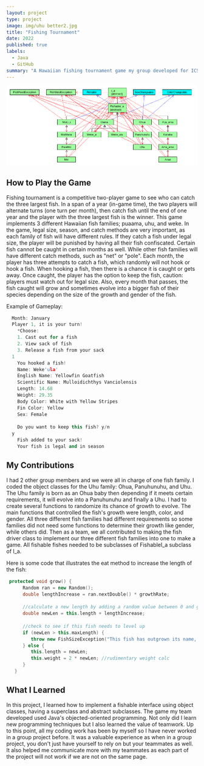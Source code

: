 ```yaml
---
layout: project
type: project
image: img/uhu better2.jpg
title: "Fishing Tournament"
date: 2022
published: true
labels:
  - Java
  - GitHub
summary: "A Hawaiian fishing tournament game my group developed for ICS 211."
---
```

<img class="img-fluid" src="../img/fishing tournament.png">

## How to Play the Game

Fishing tournament is a competitive two-player game to see who can catch the three largest fish. In a span of a year (in-game time), the two players will alternate turns (one turn per month), then catch fish until the end of one year and the player with the three largest fish is the winner. This game implements 3 different Hawaiian fish families; puaama, uhu, and weke. In the game, legal size, season, and catch methods are very important, as each family of fish will have different rules. If they catch a fish under legal size, the player will be punished by having all their fish confiscated. Certain fish cannot be caught in certain months as well. While other fish families will have different catch methods, such as "net" or "pole". Each month, the player has three attempts to catch a fish, which randomly will not hook or hook a fish. When hooking a fish, then there is a chance it is caught or gets away. Once caught, the player has the option to keep the fish, caution: players must watch out for legal size. Also, every month that passes, the fish caught will grow and sometimes evolve into a bigger fish of their species depending on the size of the growth and gender of the fish.

Example of Gameplay:
```cpp
  Month: January
  Player 1, it is your turn!
    *Choose:
    1. Cast out for a fish
    2. View sack of fish
    3. Release a fish from your sack
  1
    You hooked a fish!
    Name: Weke'ula'
    English Name: Yellowfin Goatfish
    Scientific Name: Mulloidichthys Vanciolensis
    Length: 14.68
    Weight: 29.35
    Body Color: White with Yellow Stripes
    Fin Color: Yellow
    Sex: Female

    Do you want to keep this fish? y/n
  y
    Fish added to your sack!
    Your fish is legal and in season
```
## My Contributions 
 
I had 2 other group members and we were all in charge of one fish family. I coded the object classes for the Uhu family: Ohua, Panuhunuhu, and Uhu. The Uhu family is born as an Ohua baby then depending if it meets certain requirements, it will evolve into a Panuhunuhu and finally a Uhu. I had to create several functions to randomize its chance of growth to evolve. The main functions that controlled the fish's growth were length, color, and gender. All three different fish families had different requirements so some families did not need some functions to determine their growth like gender, while others did. Then as a team, we all contributed to making the fish driver class to implement our three different fish families into one to make a game. All fishable fishes needed to be subclasses of FishableI_a subclass of I_a. 

Here is some code that illustrates the eat method to increase the length of the fish:

```cpp
 protected void grow() {
      Random ran = new Random();
      double lengthIncrease = ran.nextDouble() * growthRate;
   
      //calculate a new length by adding a random value between 0 and growthRate
      double newLen = this.length + lengthIncrease;
   
      //check to see if this fish needs to level up
      if (newLen > this.maxLength) {
         throw new FishSizeException("This fish has outgrown its name, it must level up!");
      } else {
         this.length = newLen;
         this.weight = 2 * newLen; //rudimentary weight calc
      }
   }
```

## What I Learned

In this project, I learned how to implement a fishable interface using object classes, having a superclass and abstract subclasses. The game my team developed used Java's objected-oriented programming. Not only did I learn new programming techniques but I also learned the value of teamwork. Up to this point, all my coding work has been by myself so I have never worked in a group project before. It was a valuable experience as when in a group project, you don't just have yourself to rely on but your teammates as well. It also helped me communicate more with my teammates as each part of the project will not work if we are not on the same page.

